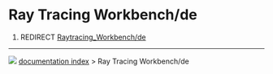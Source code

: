 # Ray Tracing Workbench/de
1.  REDIRECT [Raytracing_Workbench/de](Raytracing_Workbench/de.md)



---
![](images/Right_arrow.png) [documentation index](../README.md) > Ray Tracing Workbench/de
